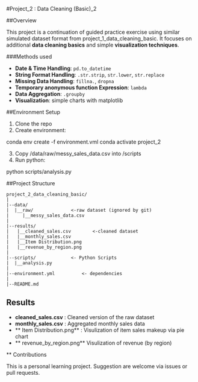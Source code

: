 #Project_2 : Data Cleaning (Basic)_2

##Overview

This project is a continuation of guided practice exercise using similar simulated dataset format from project_1_data_cleaning_basic. It focuses on additional **data cleaning basics** and simple **visualization techniques**.

###Methods used

- **Date & Time Handling**: `pd.to_datetime`
- **String Format Handling**: `.str.strip`, `str.lower`, `str.replace`
- **Missing Data Handling**: `fillna.`, `dropna`
- **Temporary anonymous function Expression**: `lambda`
- **Data Aggregation**: `.groupby`
- **Visualization**: simple charts with matplotlib

##Environment Setup

1. Clone the repo
2. Create environment:

conda env create -f environment.vml
conda activate project_2

3. Copy /data/raw/messy_sales_data.csv into /scripts
4. Run python:

python scripts/analysis.py

##Project Structure

```
project_2_data_cleaning_basic/
|
|--data/
|  |__raw/				<-raw dataset (ignored by git)
|     |__messy_sales_data.csv
|
|--results/
|   |__cleaned_sales.csv		<-cleaned dataset
|   |__monthly_sales.csv		
|   |__Item Distribution.png
|   |__revenue_by_region.png
|
|--scripts/				<- Python Scripts
|  |__analysis.py
|
|--environment.yml			<- dependencies
|
|--README.md

```
## Results

- **cleaned_sales.csv** : Cleaned version of the raw dataset
- **monthly_sales.csv** : Aggregated monthly sales data
- ** Item Distribution.png** : Visulization of item sales makeup via pie chart
- ** revenue_by_region.png** Visulization of revenue (by region)

** Contributions

This is a personal learning project. Suggestion are welcome via issues or pull requests.